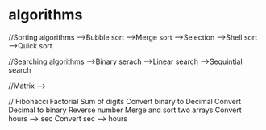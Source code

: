 # algorithms

//Sorting algorithms
-->Bubble sort
-->Merge sort
-->Selection
-->Shell sort
-->Quick sort

//Searching algorithms
-->Binary serach
-->Linear search
-->Sequintial search



//Matrix
-->


//
Fibonacci
Factorial
Sum of digits
Convert binary to Decimal
Convert Decimal to binary
Reverse number
Merge and sort two arrays
Convert hours --> sec
Convert sec --> hours

